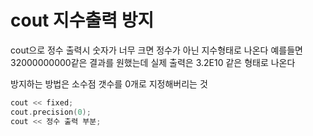 # cout 지수출력 방지

cout으로 정수 출력시 숫자가 너무 크면 정수가 아닌 지수형태로 나온다
예를들면 32000000000같은 결과를 원했는데 실제 출력은 3.2E10 같은 형태로 나온다

방지하는 방법은 소수점 갯수를 0개로 지정해버리는 것
```C++
cout << fixed;
cout.precision(0);
cout << 정수 출력 부분;
```